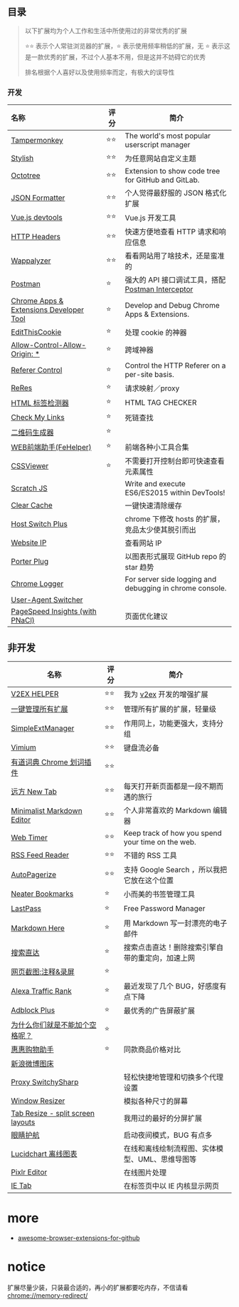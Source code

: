 ## 目录 

> 以下扩展均为个人工作和生活中所使用过的非常优秀的扩展
>
> ​:star::star: 表示个人常驻浏览器的扩展，:star: 表示使用频率稍低的扩展，无 :star: 表示这是一款优秀的扩展，不过个人基本不用，但是这并不妨碍它的优秀
>
> 排名根据个人喜好以及使用频率而定，有极大的误导性

### 开发

| 名称                                       | 评分           | 简介                                       |
| :--------------------------------------- | ------------ | ---------------------------------------- |
| [Tampermonkey](https://chrome.google.com/webstore/detail/tampermonkey/dhdgffkkebhmkfjojejmpbldmpobfkfo) | :star::star: | The world's most popular userscript manager |
| [Stylish](https://chrome.google.com/webstore/detail/stylish-custom-themes-for/fjnbnpbmkenffdnngjfgmeleoegfcffe) | :star::star: | 为任意网站自定义主题                               |
| [Octotree](https://chrome.google.com/webstore/detail/octotree/bkhaagjahfmjljalopjnoealnfndnagc) | :star::star: | Extension to show code tree for GitHub and GitLab. |
| [JSON Formatter](https://chrome.google.com/webstore/detail/json-formatter/bcjindcccaagfpapjjmafapmmgkkhgoa) | :star::star: | 个人觉得最舒服的 JSON 格式化扩展                      |
| [Vue.js devtools](https://chrome.google.com/webstore/detail/vuejs-devtools/nhdogjmejiglipccpnnnanhbledajbpd) | :star::star: | Vue.js 开发工具                              |
| [HTTP Headers](https://chrome.google.com/webstore/detail/http-headers/nioieekamcpjfleokdcdifpmclkohddp) | :star::star: | 快速方便地查看 HTTP 请求和响应信息                     |
| [Wappalyzer](https://chrome.google.com/webstore/detail/wappalyzer/gppongmhjkpfnbhagpmjfkannfbllamg) | :star::star: | 看看网站用了啥技术，还是蛮准的                          |
| [Postman](https://chrome.google.com/webstore/detail/postman/fhbjgbiflinjbdggehcddcbncdddomop) | :star:       | 强大的 API 接口调试工具，搭配 [Postman Interceptor](https://chrome.google.com/webstore/detail/postman-interceptor/aicmkgpgakddgnaphhhpliifpcfhicfo) |
| [Chrome Apps & Extensions Developer Tool](https://chrome.google.com/webstore/detail/chrome-apps-extensions-de/ohmmkhmmmpcnpikjeljgnaoabkaalbgc) | :star:       | Develop and Debug Chrome Apps & Extensions. |
| [EditThisCookie](https://chrome.google.com/webstore/detail/editthiscookie/fngmhnnpilhplaeedifhccceomclgfbg) | :star:       | 处理 cookie 的神器                            |
| [Allow-Control-Allow-Origin: *](https://chrome.google.com/webstore/detail/allow-control-allow-origi/nlfbmbojpeacfghkpbjhddihlkkiljbi) | :star:       | 跨域神器                                     |
| [Referer Control](https://chrome.google.com/webstore/detail/referer-control/hnkcfpcejkafcihlgbojoidoihckciin) | :star:       | Control the HTTP Referer on a per-site basis. |
| [ReRes](https://chrome.google.com/webstore/detail/reres/gieocpkbblidnocefjakldecahgeeica) | :star:       | 请求映射／proxy                               |
| [HTML 标签检测器](https://chrome.google.com/webstore/detail/html-%E6%A0%87%E7%AD%BE%E6%A3%80%E6%B5%8B%E5%99%A8html-tag-checke/eglomijmggnafcfejliedcljabfgblia) | :star:       | HTML TAG CHECKER                         |
| [Check My Links](https://chrome.google.com/webstore/detail/check-my-links/ojkcdipcgfaekbeaelaapakgnjflfglf) | :star:       | 死链查找                                     |
| [二维码生成器](https://chrome.google.com/webstore/detail/%E4%BA%8C%E7%BB%B4%E7%A0%81qr%E7%A0%81%E7%94%9F%E6%88%90%E5%99%A8qr-code-generato/pflgjjogbmmcmfhfcnlohagkablhbpmg) | :star:       |                                          |
| [WEB前端助手(FeHelper)](https://chrome.google.com/webstore/detail/web%E5%89%8D%E7%AB%AF%E5%8A%A9%E6%89%8Bfehelper/pkgccpejnmalmdinmhkkfafefagiiiad) | :star:       | 前端各种小工具合集                                |
| [CSSViewer](https://chrome.google.com/webstore/detail/cssviewer/ggfgijbpiheegefliciemofobhmofgce) | :star:       | 不需要打开控制台即可快速查看元素属性                       |
| [Scratch JS](https://chrome.google.com/webstore/detail/scratch-js/alploljligeomonipppgaahpkenfnfkn) |              | Write and execute ES6/ES2015 within DevTools! |
| [Clear Cache](https://chrome.google.com/webstore/detail/clear-cache/cppjkneekbjaeellbfkmgnhonkkjfpdn) |              | 一键快速清除缓存                                 |
| [Host Switch Plus](https://chrome.google.com/webstore/detail/host-switch-plus/bopepoejgapmihklfepohbilpkcdoaeo) |              | chrome 下修改 hosts 的扩展，竞品太少使其脱引而出          |
| [Website IP](https://chrome.google.com/webstore/detail/website-ip/ghbmhlgniedlklkpimlibbaoomlpacmk) |              | 查看网站 IP                                  |
| [Porter Plug](https://chrome.google.com/webstore/detail/porter-plug/lngoojfoglemfpbeiomhgheccpdheilp?utm_source=chrome-app-launcher-info-dialog) |              | 以图表形式展现 GitHub repo 的 star 趋势            |
| [Chrome Logger](https://chrome.google.com/webstore/detail/chrome-logger/noaneddfkdjfnfdakjjmocngnfkfehhd) |              | For server side logging and debugging in chrome console. |
| [User-Agent Switcher](https://chrome.google.com/webstore/detail/user-agent-switcher/dbclpoekepcmadpkeaelmhiheolhjflj) |              |                                          |
| [PageSpeed Insights (with PNaCl)](https://chrome.google.com/webstore/detail/pagespeed-insights-with-p/lanlbpjbalfkflkhegagflkgcfklnbnh) |              | 页面优化建议                                   |

## 非开发

| 名称                                       | 评分           | 简介                                       |
| ---------------------------------------- | ------------ | ---------------------------------------- |
| [V2EX HELPER](https://chrome.google.com/webstore/detail/v2ex-helper/ceciedfhiofnohkddfiibjieahonddjm) | :star::star: | 我为 [v2ex](https://www.v2ex.com/) 开发的增强扩展 |
| [一键管理所有扩展](https://chrome.google.com/webstore/detail/%E4%B8%80%E9%94%AE%E7%AE%A1%E7%90%86%E6%89%80%E6%9C%89%E6%89%A9%E5%B1%95/niemebbfnfbjfojajlmnbiikmcpjkkja) | :star::star: | 管理所有扩展的扩展，轻量级                            |
| [SimpleExtManager](https://chrome.google.com/webstore/detail/simpleextmanager/kniehgiejgnnpgojkdhhjbgbllnfkfdk) | :star::star: | 作用同上，功能更强大，支持分组                          |
| [Vimium](https://chrome.google.com/webstore/detail/vimium/dbepggeogbaibhgnhhndojpepiihcmeb) | :star::star: | 键盘流必备                                    |
| [有道词典 Chrome 划词插件](https://chrome.google.com/webstore/detail/%E6%9C%89%E9%81%93%E8%AF%8D%E5%85%B8chrome%E5%88%92%E8%AF%8D%E6%8F%92%E4%BB%B6/eopjamdnofihpioajgfdikhhbobonhbb) | :star::star: |                                          |
| [远方 New Tab](https://chrome.google.com/webstore/detail/dream-afar-new-tab/henmfoppjjkcencpbjaigfahdjlgpegn) | :star::star: | 每天打开新页面都是一段不期而遇的旅行                       |
| [Minimalist Markdown Editor](https://chrome.google.com/webstore/detail/minimalist-markdown-edito/pghodfjepegmciihfhdipmimghiakcjf?utm_source=chrome-app-launcher-info-dialog) | :star::star: | 个人非常喜欢的 Markdown 编辑器                     |
| [Web Timer](https://chrome.google.com/webstore/detail/web-timer/efkkjffdefaaioagghcaflicdajfhceo) | :star::star: | Keep track of how you spend your time on the web. |
| [RSS Feed Reader](https://chrome.google.com/webstore/detail/rss-feed-reader/pnjaodmkngahhkoihejjehlcdlnohgmp) | :star::star: | 不错的 RSS 工具                               |
| [AutoPagerize](https://chrome.google.com/webstore/detail/autopagerize/igiofjhpmpihnifddepnpngfjhkfenbp) | :star::star: | 支持 Google Search ，所以我把它放在这个位置            |
| [Neater Bookmarks](https://chrome.google.com/webstore/detail/neater-bookmarks/ofgjggbjanlhbgaemjbkiegeebmccifi) | :star:       | 小而美的书签管理工具                               |
| [LastPass](https://chrome.google.com/webstore/detail/lastpass-free-password-ma/hdokiejnpimakedhajhdlcegeplioahd) | :star:       | Free Password Manager                    |
| [Markdown Here](https://chrome.google.com/webstore/detail/markdown-here/elifhakcjgalahccnjkneoccemfahfoa) | :star:       | 用 Markdown 写一封漂亮的电子邮件                    |
| [搜索直达](https://chrome.google.com/webstore/detail/faster-search-for-googley/mkpejojlockjoldbdbbgbibeogmemjfk) | :star:       | 搜索点击直达！删除搜索引擎自带的重定向，加速上网                 |
| [网页截图:注释&录屏](https://chrome.google.com/webstore/detail/awesome-screenshot-screen/nlipoenfbbikpbjkfpfillcgkoblgpmj) | :star:       |                                          |
| [Alexa Traffic Rank](https://chrome.google.com/webstore/detail/alexa-traffic-rank/cknebhggccemgcnbidipinkifmmegdel) | :star:       | 最近发现了几个 BUG，好感度有点下降                      |
| [Adblock Plus](https://chrome.google.com/webstore/detail/adblock-plus/cfhdojbkjhnklbpkdaibdccddilifddb) | :star:       | 最优秀的广告屏蔽扩展                               |
| [为什么你们就是不能加个空格呢？](https://chrome.google.com/webstore/detail/%E7%82%BA%E4%BB%80%E9%BA%BC%E4%BD%A0%E5%80%91%E5%B0%B1%E6%98%AF%E4%B8%8D%E8%83%BD%E5%8A%A0%E5%80%8B%E7%A9%BA%E6%A0%BC%E5%91%A2%EF%BC%9F/paphcfdffjnbcgkokihcdjliihicmbpd) | :star:       |                                          |
| [惠惠购物助手](https://chrome.google.com/webstore/detail/%E6%83%A0%E6%83%A0%E8%B4%AD%E7%89%A9%E5%8A%A9%E6%89%8B/ohjkicjidmohhfcjjlahfppkdblibkkb) | :star:       | 同款商品价格对比                                 |
| [新浪微博图床](https://chrome.google.com/webstore/detail/%E6%96%B0%E6%B5%AA%E5%BE%AE%E5%8D%9A%E5%9B%BE%E5%BA%8A/fdfdnfpdplfbbnemmmoklbfjbhecpnhf) |              |                                          |
| [Proxy SwitchySharp](https://chrome.google.com/webstore/detail/proxy-switchysharp/dpplabbmogkhghncfbfdeeokoefdjegm) |              | 轻松快捷地管理和切换多个代理设置                         |
| [Window Resizer](https://chrome.google.com/webstore/detail/window-resizer/kkelicaakdanhinjdeammmilcgefonfh) |              | 模拟各种尺寸的屏幕                                |
| [Tab Resize - split screen layouts](https://chrome.google.com/webstore/detail/tab-resize-split-screen-l/bkpenclhmiealbebdopglffmfdiilejc) |              | 我用过的最好的分屏扩展                              |
| [眼睛护航](https://chrome.google.com/webstore/detail/care-your-eyes/fidmpnedniahpnkeomejhnepmbdamlhl) |              | 启动夜间模式，BUG 有点多                           |
| [Lucidchart 离线图表](https://chrome.google.com/webstore/detail/lucidchart-diagrams-deskt/djejicklhojeokkfmdelnempiecmdomj) |              | 在线和离线绘制流程图、实体模型、UML、思维导图等                |
| [Pixlr Editor](https://chrome.google.com/webstore/detail/pixlr-editor/icmaknaampgiegkcjlimdiidlhopknpk?utm_source=chrome-app-launcher-info-dialog) |              | 在线图片处理                                   |
| [IE Tab](https://chrome.google.com/webstore/detail/ie-tab/hehijbfgiekmjfkfjpbkbammjbdenadd) |              | 在标签页中以 IE 内核显示网页                         |

# more 

- [awesome-browser-extensions-for-github](https://github.com/stefanbuck/awesome-browser-extensions-for-github/blob/master/README.md)


# notice

扩展尽量少装，只装最合适的，再小的扩展都要吃内存，不信请看 <chrome://memory-redirect/>
